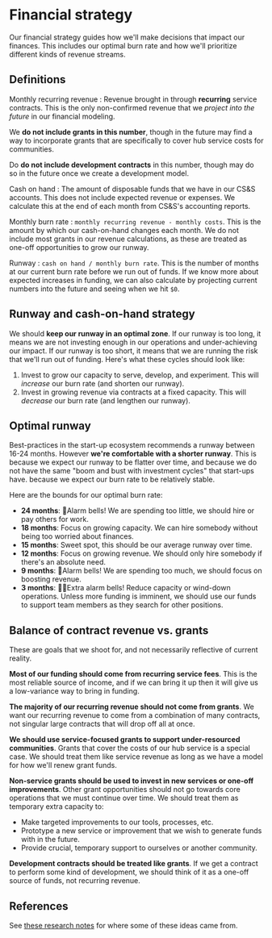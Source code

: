 # Financial strategy

Our financial strategy guides how we'll make decisions that impact our finances.
This includes our optimal burn rate and how we'll prioritize different kinds of revenue streams.

## Definitions

Monthly recurring revenue
: Revenue brought in through **recurring** service contracts.
  This is the only non-confirmed revenue that we _project into the future_ in our financial modeling.
  
  We **do not include grants in this number**, though in the future may find a way to incorporate grants that are specifically to cover hub service costs for communities. 
  
  Do **do not include development contracts** in this number, though may do so in the future once we create a development model.

Cash on hand
: The amount of disposable funds that we have in our CS&S accounts.
  This does not include expected revenue or expenses.
  We calculate this at the end of each month from CS&S's accounting reports.

Monthly burn rate
: `monthly recurring revenue - monthly costs`. This is the amount by which our cash-on-hand changes each month.
  We do not include most grants in our revenue calculations, as these are treated as one-off opportunities to grow our runway.

Runway
: `cash on hand / monthly burn rate`. This is the number of months at our current burn rate before we run out of funds.
  If we know more about expected increases in funding, we can also calculate by projecting current numbers into the future and seeing when we hit `$0`.

## Runway and cash-on-hand strategy

We should **keep our runway in an optimal zone**.
If our runway is too long, it means we are not investing enough in our operations and under-achieving our impact.
If our runway is too short, it means that we are running the risk that we'll run out of funding.
Here's what these cycles should look like:

1. Invest to grow our capacity to serve, develop, and experiment. This will *increase* our burn rate (and shorten our runway).
2. Invest in growing revenue via contracts at a fixed capacity. This will *decrease* our burn rate (and lengthen our runway).

## Optimal runway

Best-practices in the start-up ecosystem recommends a runway between 16-24 months.
However **we're comfortable with a shorter runway**.
This is because we expect our runway to be flatter over time, and because we do not have the same "boom and bust with investment cycles" that start-ups have.
because we expect our burn rate to be relatively stable.

Here are the bounds for our optimal burn rate:

- **24 months**: 🚨Alarm bells! We are spending too little, we should hire or pay others for work.
- **18 months**: Focus on growing capacity. We can hire somebody without being too worried about finances.
- **15 months**: Sweet spot, this should be our average runway over time.
- **12 months**: Focus on growing revenue. We should only hire somebody if there's an absolute need.
- **9 months**: 🚨Alarm bells! We are spending too much, we should focus on boosting revenue.
- **3 months**: 🚨🚨Extra alarm bells! Reduce capacity or wind-down operations. Unless more funding is imminent, we should use our funds to support team members as they search for other positions.

## Balance of contract revenue vs. grants

These are goals that we shoot for, and not necessarily reflective of current reality.

**Most of our funding should come from recurring service fees**.
This is the most reliable source of income, and if we can bring it up then it will give us a low-variance way to bring in funding.

**The majority of our recurring revenue should not come from grants**. We want our recurring revenue to come from a combination of many contracts, not singular large contracts that will drop off all at once.

**We should use service-focused grants to support under-resourced communities**. Grants that cover the costs of our hub service is a special case. We should treat them like service revenue as long as we have a model for how we'll renew grant funds.

**Non-service grants should be used to invest in new services or one-off improvements**.
Other grant opportunities should not go towards core operations that we must continue over time.
We should treat them as temporary extra capacity to:

- Make targeted improvements to our tools, processes, etc.
- Prototype a new service or improvement that we wish to generate funds with in the future.
- Provide crucial, temporary support to ourselves or another community.

**Development contracts should be treated like grants**.
If we get a contract to perform some kind of development, we should think of it as a one-off source of funds, not recurring revenue.

## References

See [these research notes](https://docs.google.com/document/d/134Sgu6y1H06wc0HYXuRW0syI-uvhtyY-Pei4ErMLuJw/edit?usp=sharing) for where some of these ideas came from.
